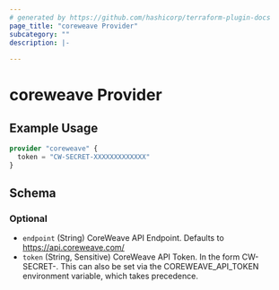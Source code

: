 ```yaml
---
# generated by https://github.com/hashicorp/terraform-plugin-docs
page_title: "coreweave Provider"
subcategory: ""
description: |-
  
---
```


# coreweave Provider



## Example Usage

```terraform
provider "coreweave" {
  token = "CW-SECRET-XXXXXXXXXXXXX"
}
```

<!-- schema generated by tfplugindocs -->
## Schema

### Optional

- `endpoint` (String) CoreWeave API Endpoint. Defaults to https://api.coreweave.com/
- `token` (String, Sensitive) CoreWeave API Token. In the form CW-SECRET-<secret>. This can also be set via the COREWEAVE_API_TOKEN environment variable, which takes precedence.
